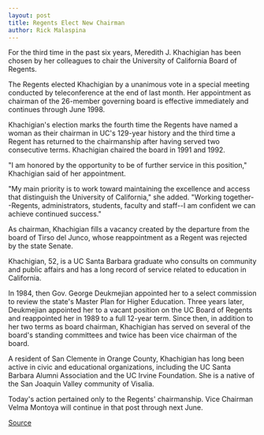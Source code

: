 ```yaml
---
layout: post
title: Regents Elect New Chairman
author: Rick Malaspina
---
```


For the third time in the past six years, Meredith J. Khachigian has been chosen by her colleagues to chair the University of California Board of Regents.

The Regents elected Khachigian by a unanimous vote in a special meeting conducted by teleconference at the end of last month. Her appointment as chairman of the 26-member governing board is effective immediately and continues through June 1998.

Khachigian's election marks the fourth time the Regents have named a woman as their chairman in UC's 129-year history and the third time a Regent has returned to the chairmanship after having served two consecutive terms. Khachigian chaired the board in 1991 and 1992.

"I am honored by the opportunity to be of further service in this position," Khachigian said of her appointment.

"My main priority is to work toward maintaining the excellence and access that distinguish the University of California," she added. "Working together--Regents, administrators, students, faculty and staff--I am confident we can achieve continued success."

As chairman, Khachigian fills a vacancy created by the departure from the board of Tirso del Junco, whose reappointment as a Regent was rejected by the state Senate.

Khachigian, 52, is a UC Santa Barbara graduate who consults on community and public affairs and has a long record of service related to education in California.

In 1984, then Gov. George Deukmejian appointed her to a select commission to review the state's Master Plan for Higher Education. Three years later, Deukmejian appointed her to a vacant position on the UC Board of Regents and reappointed her in 1989 to a full 12-year term. Since then, in addition to her two terms as board chairman, Khachigian has served on several of the board's standing committees and twice has been vice chairman of the board.

A resident of San Clemente in Orange County, Khachigian has long been active in civic and educational organizations, including the UC Santa Barbara Alumni Association and the UC Irvine Foundation. She is a native of the San Joaquin Valley community of Visalia.

Today's action pertained only to the Regents' chairmanship. Vice Chairman Velma Montoya will continue in that post through next June.

[Source](http://www1.ucsc.edu/oncampus/currents/97-11-10/regents.chair.htm "Permalink to Meredith J. Khachigian named as Regents chair: 11-10-97")
